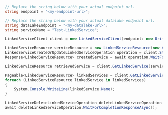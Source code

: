 ```C# Snippet:CreateLinkedServiceClientPrep
// Replace the string below with your actual endpoint url.
string endpoint = "<my-endpoint-url>";

// Replace the string below with your actual datalake endpoint url.
string dataLakeEndpoint = "<my-datalake-url>";
string serviceName = "Test-LinkedService";
```

```C# Snippet:CreateLinkedServiceClient
LinkedServiceClient client = new LinkedServiceClient(endpoint: new Uri(endpoint), credential: new DefaultAzureCredential());
```

```C# Snippet:CreateLinkedService
LinkedServiceResource serviceResource = new LinkedServiceResource(new AzureDataLakeStoreLinkedService(dataLakeEndpoint));
LinkedServiceCreateOrUpdateLinkedServiceOperation operation = client.StartCreateOrUpdateLinkedService(serviceName, serviceResource);
Response<LinkedServiceResource> createdService = await operation.WaitForCompletionAsync();
```

```C# Snippet:RetrieveLinkedService
LinkedServiceResource retrievedService = client.GetLinkedService(serviceName);
```

```C# Snippet:ListLinkedServices
Pageable<LinkedServiceResource> linkedServices = client.GetLinkedServicesByWorkspace();
foreach (LinkedServiceResource linkedService in linkedServices)
{
    System.Console.WriteLine(linkedService.Name);
}
```

```C# Snippet:DeleteLinkedService
LinkedServiceDeleteLinkedServiceOperation deleteLinkedServiceOperation = client.StartDeleteLinkedService(serviceName);
await deleteLinkedServiceOperation.WaitForCompletionResponseAsync();
```